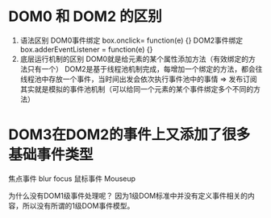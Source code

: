 # DOM0 和 DOM2 的区别
1. 语法区别
    DOM0事件绑定 box.onclick= function(e) {}
    DOM2事件绑定 box.adderEventListener = function(e) {}
2. 底层运行机制的区别
    DOM0就是给元素的某个属性添加方法（有效绑定的方法只有一个）
    DOM2是基于线程池机制完成，每增加一个绑定的方法，都会往线程池中存放一个事件，当时间出发会依次执行事件池中的事情 => 发布订阅其实就是模拟的事件池机制（可以给同一个元素的某个事件绑定多个不同的方法）

# DOM3在DOM2的事件上又添加了很多基础事件类型
焦点事件 blur focus
鼠标事件 Mouseup

为什么没有DOM1级事件处理呢？
因为1级DOM标准中并没有定义事件相关的内容，所以没有所谓的1级DOM事件模型。